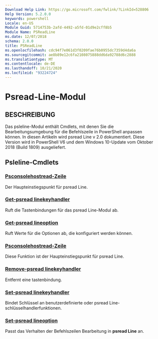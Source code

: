 ```yaml
---
Download Help Link: https://go.microsoft.com/fwlink/?LinkId=528806
Help Version: 5.2.0.0
keywords: powershell
Locale: en-US
Module Guid: 5714753b-2afd-4492-a5fd-01d9e2cff8b5
Module Name: PSReadLine
ms.date: 12/07/2018
schema: 2.0.0
title: PSReadLine
ms.openlocfilehash: cdc94f7e061d3f0209fae76b0955dc7359d4da6a
ms.sourcegitcommit: ae8b89e12c6fa2108075888dd6da92788d6c2888
ms.translationtype: MT
ms.contentlocale: de-DE
ms.lasthandoff: 10/21/2020
ms.locfileid: "93224724"
---
```

# Psread-Line-Modul

## BESCHREIBUNG

Das psleline-Modul enthält Cmdlets, mit denen Sie die Bearbeitungsumgebung für die Befehlszeile in PowerShell anpassen können. In diesen Artikeln wird psread Line v 2.0 dokumentiert. Diese Version wird in PowerShell V6 und dem Windows 10-Update vom Oktober 2018 (Build 1809) ausgeliefert.

## Psleline-Cmdlets

### [Psconsolehostread-Zeile](PSConsoleHostReadLine.md)
Der Haupteinstiegspunkt für psread Line.

### [Get-psread linekeyhandler](Get-PSReadLineKeyHandler.md)
Ruft die Tastenbindungen für das psread Line-Modul ab.

### [Get-psread lineoption](Get-PSReadLineOption.md)
Ruft Werte für die Optionen ab, die konfiguriert werden können.

### [Psconsolehostread-Zeile](PSConsoleHostReadLine.md)
Diese Funktion ist der Haupteinstiegspunkt für psread Line.

### [Remove-psread linekeyhandler](Remove-PSReadLineKeyHandler.md)
Entfernt eine tastenbindung.

### [Set-psread linekeyhandler](Set-PSReadLineKeyHandler.md)
Bindet Schlüssel an benutzerdefinierte oder psread Line-schlüsselhandlerfunktionen.

### [Set-psread lineoption](Set-PSReadLineOption.md)
Passt das Verhalten der Befehlszeilen Bearbeitung in **psread Line** an.

